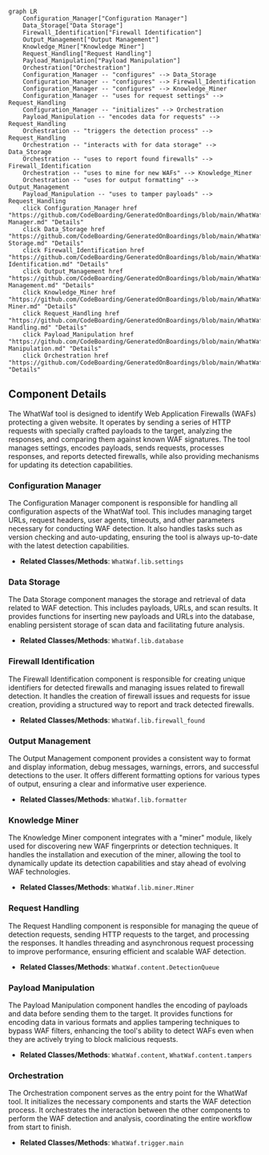```mermaid
graph LR
    Configuration_Manager["Configuration Manager"]
    Data_Storage["Data Storage"]
    Firewall_Identification["Firewall Identification"]
    Output_Management["Output Management"]
    Knowledge_Miner["Knowledge Miner"]
    Request_Handling["Request Handling"]
    Payload_Manipulation["Payload Manipulation"]
    Orchestration["Orchestration"]
    Configuration_Manager -- "configures" --> Data_Storage
    Configuration_Manager -- "configures" --> Firewall_Identification
    Configuration_Manager -- "configures" --> Knowledge_Miner
    Configuration_Manager -- "uses for request settings" --> Request_Handling
    Configuration_Manager -- "initializes" --> Orchestration
    Payload_Manipulation -- "encodes data for requests" --> Request_Handling
    Orchestration -- "triggers the detection process" --> Request_Handling
    Orchestration -- "interacts with for data storage" --> Data_Storage
    Orchestration -- "uses to report found firewalls" --> Firewall_Identification
    Orchestration -- "uses to mine for new WAFs" --> Knowledge_Miner
    Orchestration -- "uses for output formatting" --> Output_Management
    Payload_Manipulation -- "uses to tamper payloads" --> Request_Handling
    click Configuration_Manager href "https://github.com/CodeBoarding/GeneratedOnBoardings/blob/main/WhatWaf/Configuration Manager.md" "Details"
    click Data_Storage href "https://github.com/CodeBoarding/GeneratedOnBoardings/blob/main/WhatWaf/Data Storage.md" "Details"
    click Firewall_Identification href "https://github.com/CodeBoarding/GeneratedOnBoardings/blob/main/WhatWaf/Firewall Identification.md" "Details"
    click Output_Management href "https://github.com/CodeBoarding/GeneratedOnBoardings/blob/main/WhatWaf/Output Management.md" "Details"
    click Knowledge_Miner href "https://github.com/CodeBoarding/GeneratedOnBoardings/blob/main/WhatWaf/Knowledge Miner.md" "Details"
    click Request_Handling href "https://github.com/CodeBoarding/GeneratedOnBoardings/blob/main/WhatWaf/Request Handling.md" "Details"
    click Payload_Manipulation href "https://github.com/CodeBoarding/GeneratedOnBoardings/blob/main/WhatWaf/Payload Manipulation.md" "Details"
    click Orchestration href "https://github.com/CodeBoarding/GeneratedOnBoardings/blob/main/WhatWaf/Orchestration.md" "Details"
```

## Component Details

The WhatWaf tool is designed to identify Web Application Firewalls (WAFs) protecting a given website. It operates by sending a series of HTTP requests with specially crafted payloads to the target, analyzing the responses, and comparing them against known WAF signatures. The tool manages settings, encodes payloads, sends requests, processes responses, and reports detected firewalls, while also providing mechanisms for updating its detection capabilities.

### Configuration Manager
The Configuration Manager component is responsible for handling all configuration aspects of the WhatWaf tool. This includes managing target URLs, request headers, user agents, timeouts, and other parameters necessary for conducting WAF detection. It also handles tasks such as version checking and auto-updating, ensuring the tool is always up-to-date with the latest detection capabilities.
- **Related Classes/Methods**: `WhatWaf.lib.settings`

### Data Storage
The Data Storage component manages the storage and retrieval of data related to WAF detection. This includes payloads, URLs, and scan results. It provides functions for inserting new payloads and URLs into the database, enabling persistent storage of scan data and facilitating future analysis.
- **Related Classes/Methods**: `WhatWaf.lib.database`

### Firewall Identification
The Firewall Identification component is responsible for creating unique identifiers for detected firewalls and managing issues related to firewall detection. It handles the creation of firewall issues and requests for issue creation, providing a structured way to report and track detected firewalls.
- **Related Classes/Methods**: `WhatWaf.lib.firewall_found`

### Output Management
The Output Management component provides a consistent way to format and display information, debug messages, warnings, errors, and successful detections to the user. It offers different formatting options for various types of output, ensuring a clear and informative user experience.
- **Related Classes/Methods**: `WhatWaf.lib.formatter`

### Knowledge Miner
The Knowledge Miner component integrates with a "miner" module, likely used for discovering new WAF fingerprints or detection techniques. It handles the installation and execution of the miner, allowing the tool to dynamically update its detection capabilities and stay ahead of evolving WAF technologies.
- **Related Classes/Methods**: `WhatWaf.lib.miner.Miner`

### Request Handling
The Request Handling component is responsible for managing the queue of detection requests, sending HTTP requests to the target, and processing the responses. It handles threading and asynchronous request processing to improve performance, ensuring efficient and scalable WAF detection.
- **Related Classes/Methods**: `WhatWaf.content.DetectionQueue`

### Payload Manipulation
The Payload Manipulation component handles the encoding of payloads and data before sending them to the target. It provides functions for encoding data in various formats and applies tampering techniques to bypass WAF filters, enhancing the tool's ability to detect WAFs even when they are actively trying to block malicious requests.
- **Related Classes/Methods**: `WhatWaf.content`, `WhatWaf.content.tampers`

### Orchestration
The Orchestration component serves as the entry point for the WhatWaf tool. It initializes the necessary components and starts the WAF detection process. It orchestrates the interaction between the other components to perform the WAF detection and analysis, coordinating the entire workflow from start to finish.
- **Related Classes/Methods**: `WhatWaf.trigger.main`